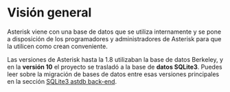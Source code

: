 # Visión general

Asterisk viene con una base de datos que se utiliza internamente y se pone a disposición de los programadores y administradores de Asterisk para que la utilicen como crean conveniente.

Las versiones de Asterisk hasta la 1.8 utilizaban la base de datos Berkeley, y en la **versión 10** el proyecto se trasladó a la base de **datos SQLite3**. Puedes leer sobre la migración de bases de datos entre esas versiones principales en la sección [SQLite3 astdb back-end]().
